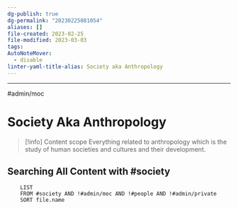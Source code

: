 ```yaml
---
dg-publish: true
dg-permalink: "20230225081054"
aliases: []
file-created: 2023-02-25
file-modified: 2023-03-03
tags: 
AutoNoteMover:
  - disable
linter-yaml-title-alias: Society aka Anthropology
---
```


---

#admin/moc

# Society Aka Anthropology

> [!info] Content scope
> Everything related to anthropology which is the study of human societies and cultures and their development.

## Searching All Content with #society

```dataview
	LIST
	FROM #society AND !#admin/moc AND !#people AND !#admin/private
	SORT file.name
```
